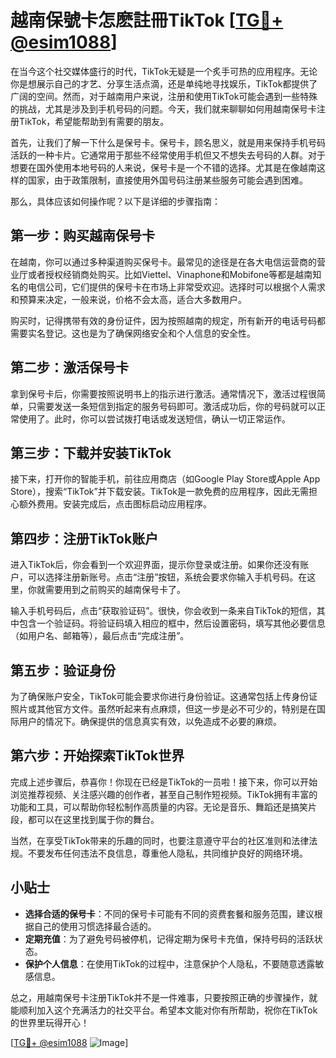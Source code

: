 # 越南保號卡怎麽註冊TikTok [[TG💪+ @esim1088](https://t.me/s/esim1088)]

在当今这个社交媒体盛行的时代，TikTok无疑是一个炙手可热的应用程序。无论你是想展示自己的才艺、分享生活点滴，还是单纯地寻找娱乐，TikTok都提供了广阔的空间。然而，对于越南用户来说，注册和使用TikTok可能会遇到一些特殊的挑战，尤其是涉及到手机号码的问题。今天，我们就来聊聊如何用越南保号卡注册TikTok，希望能帮助到有需要的朋友。

首先，让我们了解一下什么是保号卡。保号卡，顾名思义，就是用来保持手机号码活跃的一种卡片。它通常用于那些不经常使用手机但又不想失去号码的人群。对于想要在国外使用本地号码的人来说，保号卡是一个不错的选择。尤其是在像越南这样的国家，由于政策限制，直接使用外国号码注册某些服务可能会遇到困难。

那么，具体应该如何操作呢？以下是详细的步骤指南：

## 第一步：购买越南保号卡

在越南，你可以通过多种渠道购买保号卡。最常见的途径是在各大电信运营商的营业厅或者授权经销商处购买。比如Viettel、Vinaphone和Mobifone等都是越南知名的电信公司，它们提供的保号卡在市场上非常受欢迎。选择时可以根据个人需求和预算来决定，一般来说，价格不会太高，适合大多数用户。

购买时，记得携带有效的身份证件，因为按照越南的规定，所有新开的电话号码都需要实名登记。这也是为了确保网络安全和个人信息的安全性。

## 第二步：激活保号卡

拿到保号卡后，你需要按照说明书上的指示进行激活。通常情况下，激活过程很简单，只需要发送一条短信到指定的服务号码即可。激活成功后，你的号码就可以正常使用了。此时，你可以尝试拨打电话或发送短信，确认一切正常运作。

## 第三步：下载并安装TikTok

接下来，打开你的智能手机，前往应用商店（如Google Play Store或Apple App Store），搜索“TikTok”并下载安装。TikTok是一款免费的应用程序，因此无需担心额外费用。安装完成后，点击图标启动应用程序。

## 第四步：注册TikTok账户

进入TikTok后，你会看到一个欢迎界面，提示你登录或注册。如果你还没有账户，可以选择注册新账号。点击“注册”按钮，系统会要求你输入手机号码。在这里，你就需要用到之前购买的越南保号卡了。

输入手机号码后，点击“获取验证码”。很快，你会收到一条来自TikTok的短信，其中包含一个验证码。将验证码填入相应的框中，然后设置密码，填写其他必要信息（如用户名、邮箱等），最后点击“完成注册”。

## 第五步：验证身份

为了确保账户安全，TikTok可能会要求你进行身份验证。这通常包括上传身份证照片或其他官方文件。虽然听起来有点麻烦，但这一步是必不可少的，特别是在国际用户的情况下。确保提供的信息真实有效，以免造成不必要的麻烦。

## 第六步：开始探索TikTok世界

完成上述步骤后，恭喜你！你现在已经是TikTok的一员啦！接下来，你可以开始浏览推荐视频、关注感兴趣的创作者，甚至自己制作短视频。TikTok拥有丰富的功能和工具，可以帮助你轻松制作高质量的内容。无论是音乐、舞蹈还是搞笑片段，都可以在这里找到属于你的舞台。

当然，在享受TikTok带来的乐趣的同时，也要注意遵守平台的社区准则和法律法规。不要发布任何违法不良信息，尊重他人隐私，共同维护良好的网络环境。

## 小贴士

- **选择合适的保号卡**：不同的保号卡可能有不同的资费套餐和服务范围，建议根据自己的使用习惯选择最合适的。
- **定期充值**：为了避免号码被停机，记得定期为保号卡充值，保持号码的活跃状态。
- **保护个人信息**：在使用TikTok的过程中，注意保护个人隐私，不要随意透露敏感信息。

总之，用越南保号卡注册TikTok并不是一件难事，只要按照正确的步骤操作，就能顺利加入这个充满活力的社交平台。希望本文能对你有所帮助，祝你在TikTok的世界里玩得开心！

[[TG💪+ @esim1088](https://t.me/s/esim1088) ![Image](https://i.postimg.cc/4NQfJmqS/Snipaste-2025-05-13-00-14-12.png)]